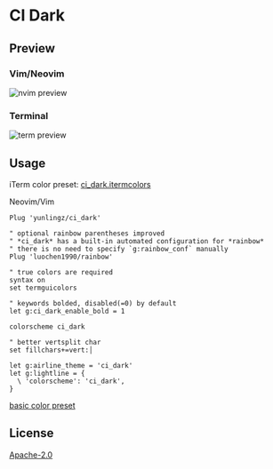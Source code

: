 # CI Dark

## Preview

### Vim/Neovim

![nvim preview](https://raw.githubusercontent.com/yunlingz/vim-equinusocio-material-preview/master/ci_dark/nvim.png)

### Terminal

![term preview](https://raw.githubusercontent.com/yunlingz/vim-equinusocio-material-preview/master/ci_dark/term.png)

## Usage

iTerm color preset: [ci_dark.itermcolors](term/)

Neovim/Vim

```viml
Plug 'yunlingz/ci_dark'

" optional rainbow parentheses improved
" *ci_dark* has a built-in automated configuration for *rainbow*
" there is no need to specify `g:rainbow_conf` manually
Plug 'luochen1990/rainbow'

" true colors are required
syntax on
set termguicolors

" keywords bolded, disabled(=0) by default
let g:ci_dark_enable_bold = 1

colorscheme ci_dark

" better vertsplit char
set fillchars+=vert:│

let g:airline_theme = 'ci_dark'
let g:lightline = {
  \ 'colorscheme': 'ci_dark',
}
```

[basic color preset](preset_doc/color.txt)

## License

[Apache-2.0](LICENSE)
